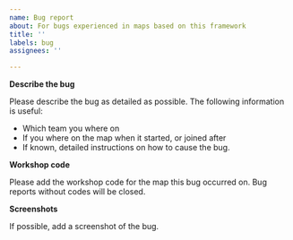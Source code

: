 ```yaml
---
name: Bug report
about: For bugs experienced in maps based on this framework
title: ''
labels: bug
assignees: ''

---
```


**Describe the bug**

Please describe the bug as detailed as possible. The following information is useful:

- Which team you where on
- If you where on the map when it started, or joined after
- If known, detailed instructions on how to cause the bug.

**Workshop code**

Please add the workshop code for the map this bug occurred on. Bug reports without codes will be closed.

**Screenshots**

If possible, add a screenshot of the bug.

